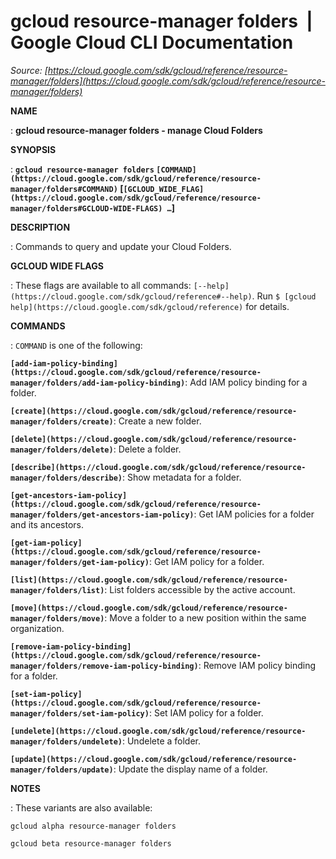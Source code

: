 # gcloud resource-manager folders  |  Google Cloud CLI Documentation

*Source: [https://cloud.google.com/sdk/gcloud/reference/resource-manager/folders](https://cloud.google.com/sdk/gcloud/reference/resource-manager/folders)*

**NAME**

: **gcloud resource-manager folders - manage Cloud Folders**

**SYNOPSIS**

: **`gcloud resource-manager folders` `[COMMAND](https://cloud.google.com/sdk/gcloud/reference/resource-manager/folders#COMMAND)` [`[GCLOUD_WIDE_FLAG](https://cloud.google.com/sdk/gcloud/reference/resource-manager/folders#GCLOUD-WIDE-FLAGS) …`]**

**DESCRIPTION**

: Commands to query and update your Cloud Folders.

**GCLOUD WIDE FLAGS**

: These flags are available to all commands: `[--help](https://cloud.google.com/sdk/gcloud/reference#--help)`.
Run `$ [gcloud help](https://cloud.google.com/sdk/gcloud/reference)` for details.

**COMMANDS**

: ``COMMAND`` is one of the following:

**`[add-iam-policy-binding](https://cloud.google.com/sdk/gcloud/reference/resource-manager/folders/add-iam-policy-binding)`**:
Add IAM policy binding for a folder.

**`[create](https://cloud.google.com/sdk/gcloud/reference/resource-manager/folders/create)`**:
Create a new folder.

**`[delete](https://cloud.google.com/sdk/gcloud/reference/resource-manager/folders/delete)`**:
Delete a folder.

**`[describe](https://cloud.google.com/sdk/gcloud/reference/resource-manager/folders/describe)`**:
Show metadata for a folder.

**`[get-ancestors-iam-policy](https://cloud.google.com/sdk/gcloud/reference/resource-manager/folders/get-ancestors-iam-policy)`**:
Get IAM policies for a folder and its ancestors.

**`[get-iam-policy](https://cloud.google.com/sdk/gcloud/reference/resource-manager/folders/get-iam-policy)`**:
Get IAM policy for a folder.

**`[list](https://cloud.google.com/sdk/gcloud/reference/resource-manager/folders/list)`**:
List folders accessible by the active account.

**`[move](https://cloud.google.com/sdk/gcloud/reference/resource-manager/folders/move)`**:
Move a folder to a new position within the same organization.

**`[remove-iam-policy-binding](https://cloud.google.com/sdk/gcloud/reference/resource-manager/folders/remove-iam-policy-binding)`**:
Remove IAM policy binding for a folder.

**`[set-iam-policy](https://cloud.google.com/sdk/gcloud/reference/resource-manager/folders/set-iam-policy)`**:
Set IAM policy for a folder.

**`[undelete](https://cloud.google.com/sdk/gcloud/reference/resource-manager/folders/undelete)`**:
Undelete a folder.

**`[update](https://cloud.google.com/sdk/gcloud/reference/resource-manager/folders/update)`**:
Update the display name of a folder.

**NOTES**

: These variants are also available:

```
gcloud alpha resource-manager folders
```

```
gcloud beta resource-manager folders
```
